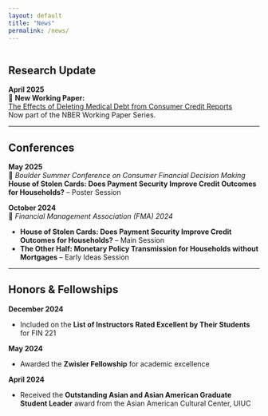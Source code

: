 ```yaml
---
layout: default  
title: "News"  
permalink: /news/  
---
```


<hr style="line-height: 2px; visibility:hidden;" />

## Research Update  
**April 2025**  
📄 **New Working Paper:**  
<a href="https://www.nber.org/papers/w33644.pdf" target="_blank">The Effects of Deleting Medical Debt from Consumer Credit Reports</a>  
Now part of the NBER Working Paper Series.

---

## Conferences  

**May 2025**  
📌 *Boulder Summer Conference on Consumer Financial Decision Making*  
**House of Stolen Cards: Does Payment Security Improve Credit Outcomes for Households?** – Poster Session

**October 2024**  
📌 *Financial Management Association (FMA) 2024*  
- **House of Stolen Cards: Does Payment Security Improve Credit Outcomes for Households?** – Main Session  
- **The Other Half: Monetary Policy Transmission for Households without Mortgages** – Early Ideas Session

---

## Honors & Fellowships  

**December 2024**  
- Included on the **List of Instructors Rated Excellent by Their Students** for FIN 221  

**May 2024**  
- Awarded the **Zwisler Fellowship** for academic excellence  

**April 2024**  
- Received the **Outstanding Asian and Asian American Graduate Student Leader** award from the Asian American Cultural Center, UIUC
